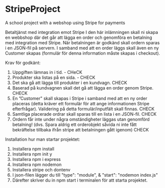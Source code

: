 # StripeProject
A school project with a webshop using Stripe for payments

Betaltjänst med integration emot Stripe
I den här inlämningen skall ni skapa en webbshop där det går att lägga en order och 
genomföra en betalning med integration med Stripe. När betalningen är godkänd skall 
ordern sparas i en JSON-fil på servern. I samband med att en order läggs skall även en ny 
Customer skapas (formulär för denna information måste skapas i checkout).


Krav för godkänt: 
1. Uppgiften lämnas in i tid. - CHeCK
2. Produkter ska listas på en sida. - CHECK
3. Det ska gå att lägga till produkter i en kundvagn. CHECK 
4. Baserad på kundvagnen skall det gå att lägga en order genom Stripe. CHECK
5. En ”Customer" skall skapas i Stripe i samband med att en ny order placeras (detta 
kräver ett formulär för att ange informationen Stripe efterfrågar). Validering på detta 
formulär/inputfält skall finnas. CHECK
6. Samtliga placerade ordrar skall sparas till en lista i en JSON-fil. CHECK
7. Ordern får inte under några omständigheter läggas utan genomförd betalning! (dvs. 
Spara aldrig ett orderobjekt såvida ni inte fått bekräftelse tillbaka ifrån stripe att 
betalningen gått igenom) CHECK


Installation hur man startar projektet: 
1. Installera npm install
2. Installera npm init y 
3. Installera npm i express
4. Installera npm nodemon
5. Installera stripe och dontenv
5. I json-filen lägger du till "type": "module", & "start": "nodemon index.js"
6. Därefter skriver du in npm start i terminalen för att starta projektet.
